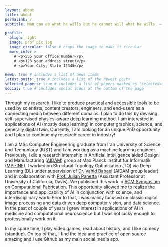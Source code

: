 ```yaml
---
layout: about
title: about
permalink: /
subtitle: Man can do what he wills but he cannot will what he wills. — Arthur Schopenhauer

profile:
  align: right
  image: prof_pic.jpg
  image_circular: false # crops the image to make it circular
  more_info: >
    # <p>555 your office number</p>
    # <p>123 your address street</p>
    # <p>Your City, State 12345</p>

news: true # includes a list of news items
latest_posts: true # includes a list of the newest posts
selected_papers: true # includes a list of papers marked as "selected={true}"
social: true # includes social icons at the bottom of the page
---
```


Through my research, I like to produce practical and accessible tools to be used by scientists, content creators, engineers, and end-users as a connecting media between different domains. I plan to do this by devising self-supervised physics-aware deep learning method. I am interested in applications of AI (mostly deep learning) in computer graphics, science, and generally digital twin. Currently, I am looking for an unique PhD opportunity and I plan to continue my research career in industry!

I am a MSc Computer Engineering graduate from Iran University of Science and Technology (IUST) and I am working as a machine learning engineer. Previously, I did a research internship in Artificial Intelligence aided Design and Manufacturing (<a href="https://aidam.mpi-inf.mpg.de/">AIDAM</a>) group at Max Planck Institut für Informatik (<a href="https://www.mpi-inf.mpg.de/home/">MPI-INF</a>). I worked on Structural Topology Optimization (TO) via Deep Learning (DL) under supervision of <a href="https://aidam.mpi-inf.mpg.de/?view=people_vahid">Dr. Vahid Babaei</a> (AIDAM group leader) and in collaboration with <a href="https://julianpanetta.com/">Prof. Julian Panetta</a> (Assistant Professor at University of California, Davis). We published this work in <a href="https://scf.acm.org">ACM Symposium on Computational Fabrication</a>. This opportunity allowed me to realize the importance and applicability of AI in conjunction with science, and interdisciplinary work. Prior to that, I was mainly focused on classic digital image processing and data driven deep computer vision, and data science. In the past of couple of years I grew interest in applications of AI in medicine and computational neuroscience but I was not lucky enough to professionally work on it.

In my spare time, I play video games, read about history, and I like comedy (standup). On top of that, I find the idea and practice of open source amazing and I use Github as my main social media app.

